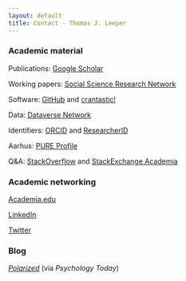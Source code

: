 ```yaml
---
layout: default
title: Contact - Thomas J. Leeper
---
```


### Academic material ###
Publications: [Google Scholar](http://scholar.google.com/citations?user=hqiux-MAAAAJ)

Working papers: [Social Science Research Network](http://papers.ssrn.com/sol3/cf_dev/AbsByAuth.cfm?per_id=1269107)

Software: [GitHub](https://github.com/leeper) and [crantastic!](http://crantastic.org/authors/2512)

Data: [Dataverse Network](http://dvn.iq.harvard.edu/dvn/dv/leeper)

Identifiers: [ORCID](http://orcid.org/0000-0003-4097-6326) and [ResearcherID](http://www.researcherid.com/rid/J-9733-2013)

Aarhus: [PURE Profile](http://pure.au.dk/portal/da/tleeper@ps.au.dk)

Q&A: [StackOverflow](http://stackoverflow.com/users/2338862/thomas) and [StackExchange Academia](http://academia.stackexchange.com/users/6984/thomas)


### Academic networking ###
[Academia.edu](http://au.academia.edu/ThomasLeeper)

<!--[Mendeley](http://www.mendeley.com/profiles/thomas-leeper/)-->

[LinkedIn](http://www.linkedin.com/in/thomasjleeper)

[Twitter](https://twitter.com/thosjleeper)

### Blog ###
[*Polarized*](http://www.psychologytoday.com/blog/polarized) (via *Psychology Today*)
				
